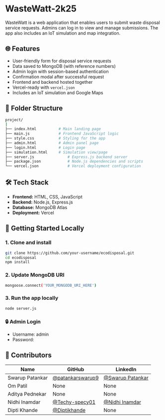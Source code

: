 # WasteWatt-2k25


WasteWatt is a web application that enables users to submit waste disposal service requests. Admins can log in to view and manage submissions. The app also includes an IoT simulation and map integration.

## 🌐 Features

- User-friendly form for disposal service requests
- Data saved to MongoDB (with reference numbers)
- Admin login with session-based authentication
- Confirmation modal after successful request
- Frontend and backend hosted together
- Vercel-ready with `vercel.json`
- Includes an IoT simulation and Google Maps

## 📁 Folder Structure

```bash 
project/
|               
├── index.html          # Main landing page
├── main.js             # Frontend JavaScript logic
├── style.css           # Styling for the app
├── admin.html          # Admin panel page
├── login.html          # Login page
├── simulation.html     # Simulation view/page
├── server.js               # Express.js backend server
├── package.json            # Node.js dependencies and scripts
└── vercel.json             # Vercel deployment configuration

```


## 🛠️ Tech Stack

- **Frontend:** HTML, CSS, JavaScript
- **Backend:** Node.js, Express.js
- **Database:** MongoDB Atlas
- **Deployment:** Vercel

## 🚀 Getting Started Locally

### 1. Clone and install
```bash
git clone https://github.com/your-username/ecodisposal.git
cd ecodisposal
npm install
```
### 2. Update MongoDB URI
```bash
mongoose.connect('YOUR_MONGODB_URI_HERE')
```

### 3. Run the app locally
```bash
node server.js
```

### 🔒 Admin Login
- Username: admin
- Password: <PASSWORD>


## 👥 Contributors

| Name             | GitHub                                             | LinkedIn                                                |
|------------------|----------------------------------------------------|----------------------------------------------------------|
| Swarup Patankar  | [@patankarswarup9](https://github.com/patankarswarup9) | [@Swarup Patankar](https://in.linkedin.com/in/swarup-patankar-908a6434a) |
| Om Patil         | None                                                   |  None                                                          |
| Aditya Pednekar  | None                                                   |  None                                                          |
| Nidhi Inamdar    | [@Techy-specy01](https://github.com/Techy-specy01)     | [@Nidhi Inamdar](https://www.linkedin.com/in/nidhi-inamdar-056327213?) |
| Dipti Khande     | [@Diptikhande](https://github.com/Diptikhande)         |  None                                                           |

